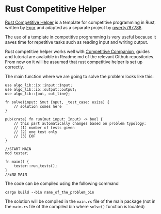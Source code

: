 # Rust Competitive Helper

[Rust Competitive Helper](https://github.com/rust-competitive-helper/rust-competitive-helper) is a template for competitive programming in Rust, written by [Egor](https://codeforces.com/profile/Egor) and adapted as a separate project by [qwerty787788](https://codeforces.com/profile/qwerty787788).

The use of a template in competitive programming is very useful because it saves time for repetitive tasks such as reading input and writing output.

Rust competitive helper works well with [Competitive Companion](https://github.com/jmerle/competitive-companion), guides and tutorial are avalaible in Readme.md of the relevant Github repositories.
From now on it will be assumed that rust competitive helper is set up correctly.

The main function where we are going to solve the problem looks like this:

```rust, ignore
use algo_lib::io::input::Input;
use algo_lib::io::output::output;
use algo_lib::{out, out_line};

fn solve(input: &mut Input, _test_case: usize) {
    // solution comes here
}

pub(crate) fn run(mut input: Input) -> bool {
    // this part automatically changes based on problem typology:
    // (1) number of tests given
    // (2) one test only
    // (3) EOF
}

//START MAIN
mod tester;

fn main() {
    tester::run_tests();
}
//END MAIN
```
The code can be compiled using the following command
```
cargo build --bin name_of_the_problem_bin
```
The solution will be compiled in the `main.rs` file of the main package (not in the `main.rs` file of the compiled bin where `solve()` function is located)
